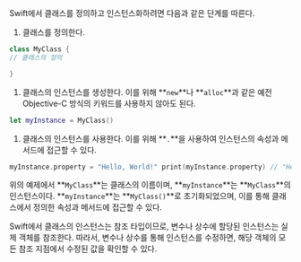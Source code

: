 Swift에서 클래스를 정의하고 인스턴스화하려면 다음과 같은 단계를 따른다.

1. 클래스를 정의한다.

```swift
class MyClass { 
// 클래스의 정의 

}

```

1. 클래스의 인스턴스를 생성한다. 이를 위해 **`new`**나 **`alloc`**과 같은 예전 Objective-C 방식의 키워드를 사용하지 않아도 된다.

```swift
let myInstance = MyClass()

```

1. 클래스의 인스턴스를 사용한다. 이를 위해 **`.`**을 사용하여 인스턴스의 속성과 메서드에 접근할 수 있다.

```swift
myInstance.property = "Hello, World!" print(myInstance.property) // "Hello, World!"myInstance.someMethod()

```

위의 예제에서 **`MyClass`**는 클래스의 이름이며, **`myInstance`**는 **`MyClass`**의 인스턴스이다. **`myInstance`**는 **`MyClass()`**로 초기화되었으며, 이를 통해 클래스에서 정의한 속성과 메서드에 접근할 수 있다.

Swift에서 클래스의 인스턴스는 참조 타입이므로, 변수나 상수에 할당된 인스턴스는 실제 객체를 참조한다. 따라서, 변수나 상수를 통해 인스턴스를 수정하면, 해당 객체의 모든 참조 지점에서 수정된 값을 확인할 수 있다.
